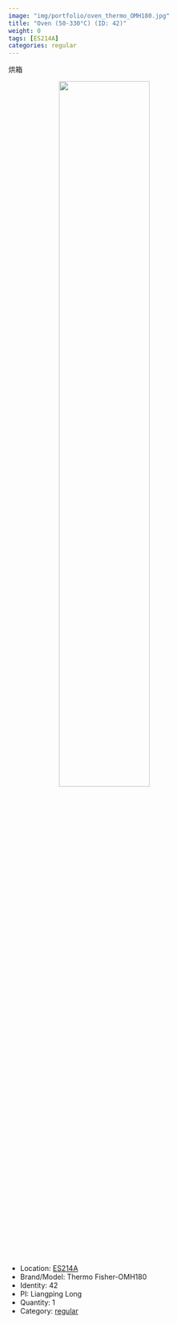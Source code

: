 ```yaml
---
image: "img/portfolio/oven_thermo_OMH180.jpg"
title: "Oven (50-330°C) (ID: 42)"
weight: 0
tags: [ES214A]
categories: regular
---
```


烘箱

<!--more-->

<img src="../../img/portfolio/oven_thermo_OMH180.jpg" width="60%" style="display: block; margin: auto;">

- Location: [ES214A](../../tags/es214a)
- Brand/Model: Thermo Fisher-OMH180
- Identity: 42
- PI: Liangping Long
- Quantity: 1
- Category: [regular](../../categories/regular)






